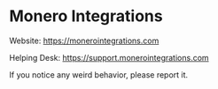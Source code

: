 # Monero Integrations

Website: https://monerointegrations.com

Helping Desk: https://support.monerointegrations.com

If you notice any weird behavior, please report it.
